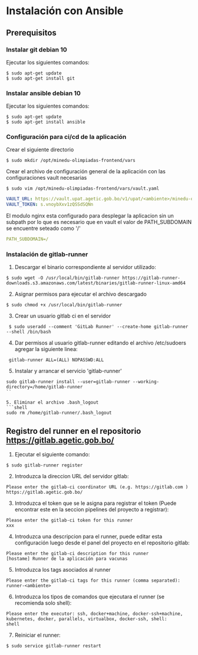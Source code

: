# Instalación con Ansible

## Prerequisitos

### Instalar git debian 10

Ejecutar los siguientes comandos:

```shell
$ sudo apt-get update
$ sudo apt-get install git
```

### Instalar ansible debian 10

Ejecutar los siguientes comandos:

```shell
$ sudo apt-get update
$ sudo apt-get install ansible
```
### Configuración para ci/cd de la aplicación

Crear el siguiente directorio

```shell
$ sudo mkdir /opt/minedu-olimpiadas-frontend/vars
```

Crear el archivo de configuración general de la aplicación con las configuraciones vault necesarias
```shell
$ sudo vim /opt/minedu-olimpiadas-frontend/vars/vault.yaml
```
```yaml
VAULT_URL: https://vault.upat.agetic.gob.bo/v1/upat/<ambiente>/minedu-olimpiadas-frontend
VAULT_TOKEN: s.vnoybXxv1zQSSdSQNn
```

El modulo nginx esta configurado para desplegar la aplicacion sin un subpath por lo que es necesario que en vault el valor de PATH_SUBDOMAIN se encuentre seteado como '/'
```YAML
PATH_SUBDOMAIN=/
```

### Instalación de gitlab-runner

1. Descargar el binario correspondiente al servidor utilizado:

```shell
$ sudo wget -O /usr/local/bin/gitlab-runner https://gitlab-runner-downloads.s3.amazonaws.com/latest/binaries/gitlab-runner-linux-amd64
```

2. Asignar permisos para ejecutar el archivo descargado

```shell
$ sudo chmod +x /usr/local/bin/gitlab-runner
```
3. Crear un usuario gitlab ci en el servidor

```shell
 $ sudo useradd --comment 'GitLab Runner' --create-home gitlab-runner --shell /bin/bash
```

4. Dar permisos al usuario gitlab-runner editando el archivo /etc/sudoers agregar la siguiente linea:
```config
 gitlab-runner ALL=(ALL) NOPASSWD:ALL
```

5. Instalar y arrancar el servicio 'gitlab-runner'

```shell
sudo gitlab-runner install --user=gitlab-runner --working-directory=/home/gitlab-runner
``

5. Eliminar el archivo .bash_logout
```shell
sudo rm /home/gitlab-runner/.bash_logout
```

## Registro del runner en el repositorio https://gitlab.agetic.gob.bo/

1. Ejecutar el siguiente comando:
```shell
$ sudo gitlab-runner register
```

2. Introduzca la direccion URL del servidor gitlab:
```shell
Please enter the gitlab-ci coordinator URL (e.g. https://gitlab.com )
https://gitlab.agetic.gob.bo/
```
3. Introduzca el token que se le asigna para registrar el token (Puede encontrar este en la seccion pipelines del proyecto a registrar):
```shell
Please enter the gitlab-ci token for this runner
xxx
```
4. Introduzca una descripcion para el runner, puede editar esta configuración luego desde el panel del proyecto en el repositorio gitlab:
```shell
Please enter the gitlab-ci description for this runner
[hostame] Runner de la aplicación para vacunas
```
5. Introduzca los tags asociados al runner
```shell
Please enter the gitlab-ci tags for this runner (comma separated):
runner-<ambiente>
```
6. Introduzca los tipos de comandos que ejecutara el runner (se recomienda solo shell):
```shell
Please enter the executor: ssh, docker+machine, docker-ssh+machine, kubernetes, docker, parallels, virtualbox, docker-ssh, shell:
shell
```
7. Reiniciar el runner:
```shell
$ sudo service gitlab-runner restart
```